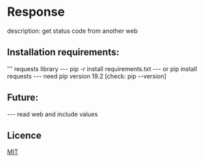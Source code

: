 # Response

description: get status code from another web

## Installation requirements: 
''' requests library
--- pip -r install requirements.txt
--- or pip install requests
--- need pip version 19.2 [check: pip --version]

## Future: 
--- read web and include values

## Licence
[MIT](https://choosealicense.com/licenses/mit/)